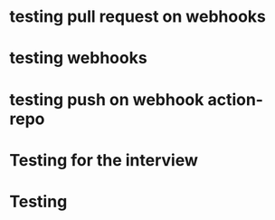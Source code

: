 # testing pull request on webhooks
# testing webhooks
# testing push on webhook action-repo
# Testing for the interview
# Testing
